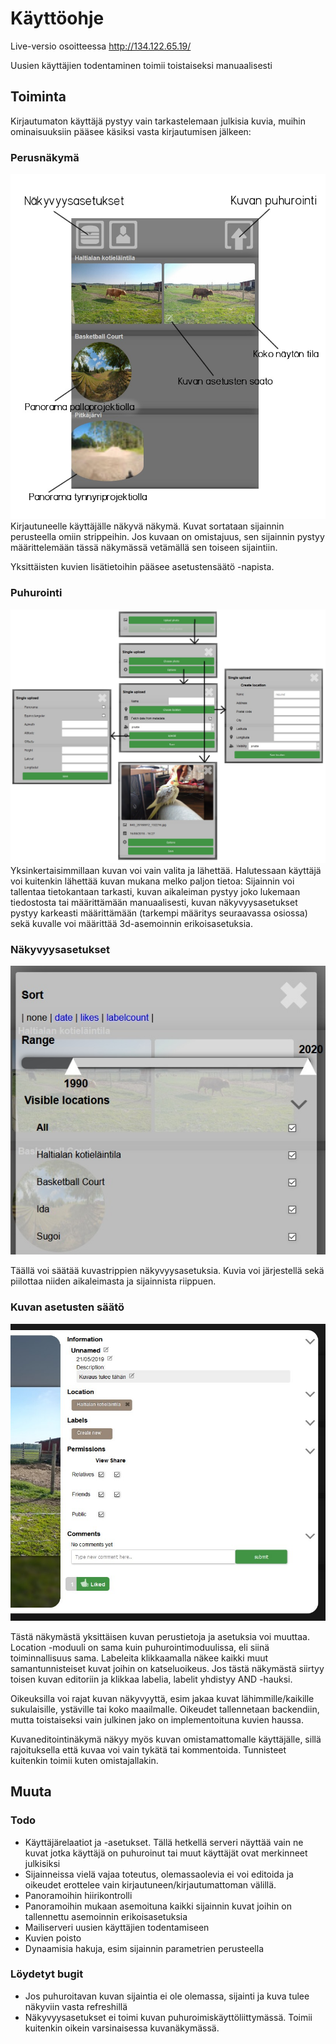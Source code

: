 # Käyttöohje

Live-versio osoitteessa http://134.122.65.19/

Uusien käyttäjien todentaminen toimii toistaiseksi manuaalisesti

## Toiminta

Kirjautumaton käyttäjä pystyy vain tarkastelemaan julkisia kuvia, muihin ominaisuuksiin pääsee käsiksi vasta kirjautumisen jälkeen:

### Perusnäkymä
![](perusnakyma.jpg)
Kirjautuneelle käyttäjälle näkyvä näkymä. Kuvat sortataan sijainnin perusteella omiin strippeihin. Jos kuvaan on omistajuus, sen sijainnin pystyy määrittelemään tässä näkymässä vetämällä sen toiseen sijaintiin.

Yksittäisten kuvien lisätietoihin pääsee asetustensäätö -napista.

### Puhurointi
![](upload.jpg)
Yksinkertaisimmillaan kuvan voi vain valita ja lähettää. Halutessaan käyttäjä voi kuitenkin lähettää kuvan mukana melko paljon tietoa:
 Sijainnin voi tallentaa tietokantaan tarkasti, kuvan aikaleiman pystyy joko lukemaan tiedostosta tai määrittämään manuaalisesti, kuvan näkyvyysasetukset pystyy karkeasti määrittämään (tarkempi määritys seuraavassa osiossa) sekä kuvalle voi määrittää 3d-asemoinnin erikoisasetuksia.

### Näkyvyysasetukset
![](hamburger.jpg)

Täällä voi säätää kuvastrippien näkyvyysasetuksia. Kuvia voi järjestellä sekä piilottaa niiden aikaleimasta ja sijainnista riippuen.

### Kuvan asetusten säätö
![](imageeditor.jpg)

Tästä näkymästä yksittäisen kuvan perustietoja ja asetuksia voi muuttaa. Location -moduuli on sama kuin puhurointimoduulissa, eli siinä toiminnallisuus sama. Labeleita klikkaamalla näkee kaikki muut samantunnisteiset kuvat joihin on katseluoikeus. Jos tästä näkymästä siirtyy toisen kuvan editoriin ja klikkaa labelia, labelit yhdistyy AND -hauksi.

Oikeuksilla voi rajat kuvan näkyvyyttä, esim jakaa kuvat lähimmille/kaikille sukulaisille, ystäville tai koko maailmalle. Oikeudet tallennetaan backendiin, mutta toistaiseksi vain julkinen jako on implementoituna kuvien haussa.

Kuvaneditointinäkymä näkyy myös kuvan omistamattomalle käyttäjälle, sillä rajoituksella että kuvaa voi vain tykätä tai kommentoida. Tunnisteet kuitenkin toimii kuten omistajallakin.

## Muuta

### Todo

- Käyttäjärelaatiot ja -asetukset. Tällä hetkellä serveri näyttää vain ne kuvat jotka käyttäjä on puhuroinut tai muut käyttäjät ovat merkinneet julkisiksi
- Sijainneissa vielä vajaa toteutus, olemassaolevia ei voi editoida ja oikeudet erottelee vain kirjautuneen/kirjautumattoman välillä.
- Panoramoihin hiirikontrolli
- Panoramoihin mukaan asemoituna kaikki sijainnin kuvat joihin on tallennettu asemoinnin erikoisasetuksia
- Mailiserveri uusien käyttäjien todentamiseen
- Kuvien poisto
- Dynaamisia hakuja, esim sijainnin parametrien perusteella

### Löydetyt bugit

- Jos puhuroitavan kuvan sijaintia ei ole olemassa, sijainti ja kuva tulee näkyviin vasta refreshillä
- Näkyvyysasetukset ei toimi kuvan puhuroimiskäyttöliittymässä. Toimii kuitenkin oikein varsinaisessa kuvanäkymässä.